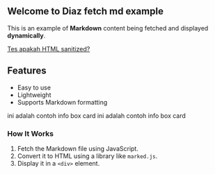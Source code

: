 ## Welcome to Diaz fetch md example
This is an example of **Markdown** content being fetched and displayed <strong>dynamically</strong>.

<a href="https://github.com">Tes apakah HTML sanitized?</a>

## Features
- Easy to use
- Lightweight
- Supports Markdown formatting

<fancy-card>ini adalah contoh info box card</fancy-card>
<fancy-card tipe="warn">ini adalah contoh info box card</fancy-card>

### How It Works
1. Fetch the Markdown file using JavaScript.
2. Convert it to HTML using a library like `marked.js`.
3. Display it in a `<div>` element.


<share-button></share-button>
